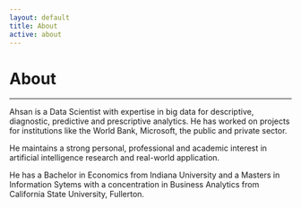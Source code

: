 ```yaml
---
layout: default
title: About
active: about
---
```


<p><h1>About</h1></p>

___

Ahsan is a Data Scientist with expertise in big data for descriptive, diagnostic, predictive and prescriptive analytics. He has worked on projects for institutions like the World Bank, Microsoft, the public and private sector. 

He maintains a strong personal, professional and academic interest in artificial intelligence research and real-world application.

He has a Bachelor in Economics from Indiana University and a Masters in Information Sytems with a concentration in Business Analytics from California State University, Fullerton. 

 
